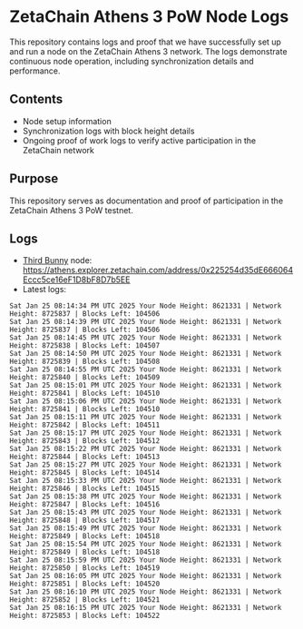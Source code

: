# ZetaChain Athens 3 PoW Node Logs
This repository contains logs and proof that we have successfully set up and run a node on the ZetaChain Athens 3 network. The logs demonstrate continuous node operation, including synchronization details and performance.

## Contents
- Node setup information
- Synchronization logs with block height details
- Ongoing proof of work logs to verify active participation in the ZetaChain network

## Purpose
This repository serves as documentation and proof of participation in the ZetaChain Athens 3 PoW testnet.

## Logs

- [Third Bunny](https://thirdbunny.xyz/) node: https://athens.explorer.zetachain.com/address/0x225254d35dE666064Eccc5ce16eF1D8bF8D7b5EE
- Latest logs:
```
Sat Jan 25 08:14:34 PM UTC 2025 Your Node Height: 8621331 | Network Height: 8725837 | Blocks Left: 104506
Sat Jan 25 08:14:39 PM UTC 2025 Your Node Height: 8621331 | Network Height: 8725837 | Blocks Left: 104506
Sat Jan 25 08:14:45 PM UTC 2025 Your Node Height: 8621331 | Network Height: 8725838 | Blocks Left: 104507
Sat Jan 25 08:14:50 PM UTC 2025 Your Node Height: 8621331 | Network Height: 8725839 | Blocks Left: 104508
Sat Jan 25 08:14:55 PM UTC 2025 Your Node Height: 8621331 | Network Height: 8725840 | Blocks Left: 104509
Sat Jan 25 08:15:01 PM UTC 2025 Your Node Height: 8621331 | Network Height: 8725841 | Blocks Left: 104510
Sat Jan 25 08:15:06 PM UTC 2025 Your Node Height: 8621331 | Network Height: 8725841 | Blocks Left: 104510
Sat Jan 25 08:15:11 PM UTC 2025 Your Node Height: 8621331 | Network Height: 8725842 | Blocks Left: 104511
Sat Jan 25 08:15:17 PM UTC 2025 Your Node Height: 8621331 | Network Height: 8725843 | Blocks Left: 104512
Sat Jan 25 08:15:22 PM UTC 2025 Your Node Height: 8621331 | Network Height: 8725844 | Blocks Left: 104513
Sat Jan 25 08:15:27 PM UTC 2025 Your Node Height: 8621331 | Network Height: 8725845 | Blocks Left: 104514
Sat Jan 25 08:15:33 PM UTC 2025 Your Node Height: 8621331 | Network Height: 8725846 | Blocks Left: 104515
Sat Jan 25 08:15:38 PM UTC 2025 Your Node Height: 8621331 | Network Height: 8725847 | Blocks Left: 104516
Sat Jan 25 08:15:43 PM UTC 2025 Your Node Height: 8621331 | Network Height: 8725848 | Blocks Left: 104517
Sat Jan 25 08:15:49 PM UTC 2025 Your Node Height: 8621331 | Network Height: 8725849 | Blocks Left: 104518
Sat Jan 25 08:15:54 PM UTC 2025 Your Node Height: 8621331 | Network Height: 8725849 | Blocks Left: 104518
Sat Jan 25 08:15:59 PM UTC 2025 Your Node Height: 8621331 | Network Height: 8725850 | Blocks Left: 104519
Sat Jan 25 08:16:05 PM UTC 2025 Your Node Height: 8621331 | Network Height: 8725851 | Blocks Left: 104520
Sat Jan 25 08:16:10 PM UTC 2025 Your Node Height: 8621331 | Network Height: 8725852 | Blocks Left: 104521
Sat Jan 25 08:16:15 PM UTC 2025 Your Node Height: 8621331 | Network Height: 8725853 | Blocks Left: 104522
```
